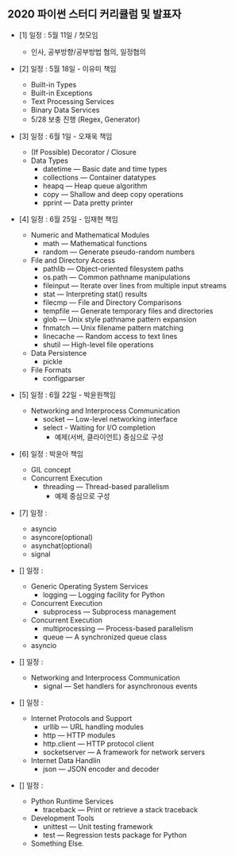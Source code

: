 ## 2020 파이썬 스터디 커리큘럼 및 발표자 
  * [1] 일정 : 5월 11일 / 첫모임
    * 인사, 공부방향/공부방법 협의, 일정협의

  * [2] 일정 : 5월 18일 - 이유미 책임
    * Built-in Types 
    * Built-in Exceptions
    * Text Processing Services
    * Binary Data Services
    * 5/28 보충 진행 (Regex, Generator)

  * [3] 일정 : 6월 1일 - 오재욱 책임 
    * (If Possible) Decorator / Closure
    * Data Types
      * datetime — Basic date and time types
      * collections — Container datatypes
      * heapq — Heap queue algorithm
      * copy — Shallow and deep copy operations
      * pprint — Data pretty printer

  * [4] 일정 : 6월 25일 - 임재현 책임
    * Numeric and Mathematical Modules
      * math — Mathematical functions
      * random — Generate pseudo-random numbers
    * File and Directory Access
      * pathlib — Object-oriented filesystem paths
      * os.path — Common pathname manipulations
      * fileinput — Iterate over lines from multiple input streams
      * stat — Interpreting stat() results
      * filecmp — File and Directory Comparisons
      * tempfile — Generate temporary files and directories
      * glob — Unix style pathname pattern expansion
      * fnmatch — Unix filename pattern matching
      * linecache — Random access to text lines
      * shutil — High-level file operations
    * Data Persistence
      * pickle
    * File Formats
      * configparser

  * [5] 일정 : 6월 22일 - 박윤원책임
    * Networking and Interprocess Communication
      * socket — Low-level networking interface
      * select - Waiting for I/O completion
        * 예제(서버, 클라이언트) 중심으로 구성 
  
  * [6] 일정 : 박윤아 책임
    * GIL concept
    * Concurrent Execution
      * threading — Thread-based parallelism
        * 예제 중심으로 구성

  * [7] 일정 : 
    * asyncio
    * asyncore(optional)
    * asynchat(optional)
    * signal

  * [] 일정 : 
    * Generic Operating System Services
      * logging — Logging facility for Python
    * Concurrent Execution
      * subprocess — Subprocess management
    * Concurrent Execution
      * multiprocessing — Process-based parallelism
      * queue — A synchronized queue class
    * asyncio
  
  * [] 일정 : 
    * Networking and Interprocess Communication
      * signal — Set handlers for asynchronous events

  * [] 일정 : 
    * Internet Protocols and Support
      * urllib — URL handling modules
      * http — HTTP modules
      * http.client — HTTP protocol client
      * socketserver — A framework for network servers
    * Internet Data Handlin
      * json — JSON encoder and decoder
  
  * [] 일정 :
    * Python Runtime Services
      * traceback — Print or retrieve a stack traceback
    * Development Tools
      * unittest — Unit testing framework
      * test — Regression tests package for Python
    * Something Else.
